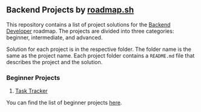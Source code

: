 ## Backend Projects by [roadmap.sh](https://roadmap.sh)

This repository contains a list of project solutions for the [Backend Developer](https://roadmap.sh/backend) roadmap. The projects are divided into three categories: beginner, intermediate, and advanced.

Solution for each project is in the respective folder. The folder name is the same as the project name. Each project folder contains a `README.md` file that describes the project and the solution.

### Beginner Projects

1. [Task Tracker](https://roadmap.sh/projects/task-tracker)

You can find the list of beginner projects [here](https://roadmap.sh/backend/projects?difficulty=beginner).